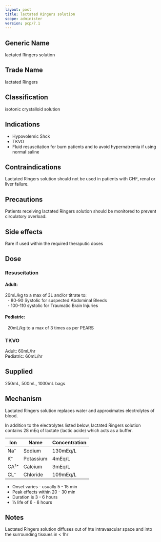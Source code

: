 ```yaml
---
layout: post
title: lactated Ringers solution
scope: administer
version: pcp/7.1
---
```


## Generic Name

lactated Ringers solution

## Trade Name

lactated Ringers

## Classification

isotonic crystalloid solution

## Indications

- Hypovolemic Shck
- TKVO
- Fluid resuscitation for burn patients and to avoid hypernatremia if using normal saline

## Contraindications

Lactated Ringers solution should not be used in patients with CHF, renal or liver failure.

## Precautions

Patients receiving lactated Ringers solution should be monitored to prevent circulatory overload.

## Side effects

Rare if used within the required theraputic doses

## Dose

### Resuscitation

#### Adult:
20mL/kg to a max of 3L and/or titrate to:  
&nbsp;&nbsp;- 80-90 Systolic for suspected Abdominal Bleeds  
&nbsp;&nbsp;- 100-110 systolic for Traumatic Brain Injuries

#### Pediatric:
&nbsp;&nbsp;20mL/kg to a max of 3 times as per PEARS

### TKVO

Adult: 60mL/hr  
Pediatric: 60mL/hr

## Supplied

250mL, 500mL, 1000mL bags

## Mechanism

Lactated Ringers solution replaces water and approximates electrolytes of blood.

In addition to the electrolytes listed below, lactated Ringers solution contains 28 mEq of lactate (lactic acide) which acts as a buffer.

| Ion  | Name      | Concentration |
| ---- | --------- | ------------- |
| Na⁺  | Sodium    | 130mEq/L      |
| K⁺   | Potassium | 4mEq/L        |
| CA²⁺ | Calcium   | 3mEq/L        |
| CL⁻  | Chloride  | 109mEq/L      |

- Onset varies - usually 5 - 15 min
- Peak effects within 20 - 30 min
- Duration is 3 - 6 hours
- ½ life of 6 - 8 hours

## Notes

Lactated Ringers solution diffuses out of hte intravascular space and into the surrounding tissues in < 1hr
